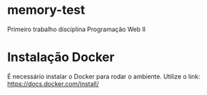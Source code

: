 # memory-test
Primeiro trabalho disciplina Programação Web II

# Instalação Docker
É necessário instalar o Docker para rodar o ambiente. Utilize o link: https://docs.docker.com/install/
